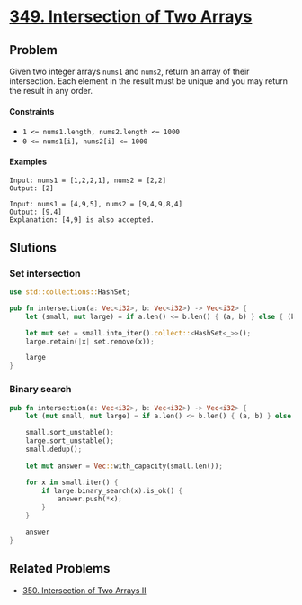 # [349. Intersection of Two Arrays](https://leetcode.com/problems/intersection-of-two-arrays/)

## Problem

Given two integer arrays `nums1` and `nums2`, return an array of their
intersection. Each element in the result must be unique and you may return the
result in any order.

#### Constraints

* `1 <= nums1.length, nums2.length <= 1000`
* `0 <= nums1[i], nums2[i] <= 1000`

#### Examples

```text
Input: nums1 = [1,2,2,1], nums2 = [2,2]
Output: [2]
```

```text
Input: nums1 = [4,9,5], nums2 = [9,4,9,8,4]
Output: [9,4]
Explanation: [4,9] is also accepted.
```

## Slutions

### Set intersection

```rust
use std::collections::HashSet;

pub fn intersection(a: Vec<i32>, b: Vec<i32>) -> Vec<i32> {
    let (small, mut large) = if a.len() <= b.len() { (a, b) } else { (b, a) };

    let mut set = small.into_iter().collect::<HashSet<_>>();
    large.retain(|x| set.remove(x));

    large
}
```

### Binary search

```rust
pub fn intersection(a: Vec<i32>, b: Vec<i32>) -> Vec<i32> {
    let (mut small, mut large) = if a.len() <= b.len() { (a, b) } else { (b, a) };

    small.sort_unstable();
    large.sort_unstable();
    small.dedup();
    
    let mut answer = Vec::with_capacity(small.len());

    for x in small.iter() {
        if large.binary_search(x).is_ok() {
            answer.push(*x);
        }
    }

    answer
}
```

## Related Problems

* [350. Intersection of Two Arrays II](350%20-%20Intersection%20of%20Two%20Arrays%20II.md)